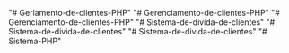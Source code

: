 "# Geriamento-de-clientes-PHP" 
"# Gerenciamento-de-clientes-PHP" 
"# Gerenciamento-de-clientes-PHP" 
"# Sistema-de-divida-de-clientes" 
"# Sistema-de-divida-de-clientes" 
"# Sistema-de-divida-de-clientes" 
"# Sistema-PHP" 
